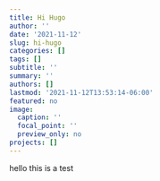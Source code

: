 ```yaml
---
title: Hi Hugo
author: ''
date: '2021-11-12'
slug: hi-hugo
categories: []
tags: []
subtitle: ''
summary: ''
authors: []
lastmod: '2021-11-12T13:53:14-06:00'
featured: no
image:
  caption: ''
  focal_point: ''
  preview_only: no
projects: []
---
```

hello this is a test
